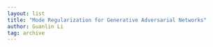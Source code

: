 ```yaml
---
layout: list
title: "Mode Regularization for Generative Adversarial Networks"
author: Guanlin Li
tag: archive
---
```



